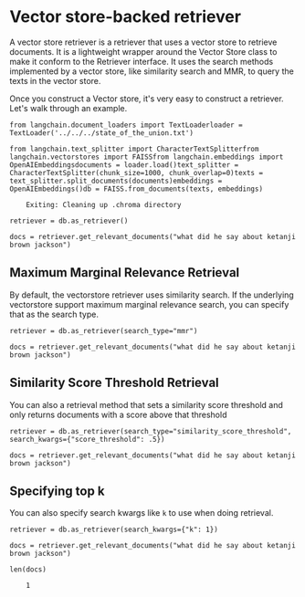 Vector store-backed retriever
=============================

A vector store retriever is a retriever that uses a vector store to retrieve documents. It is a lightweight wrapper around the Vector Store class to make it conform to the Retriever interface. It uses the search methods implemented by a vector store, like similarity search and MMR, to query the texts in the vector store.

Once you construct a Vector store, it's very easy to construct a retriever. Let's walk through an example.

    from langchain.document_loaders import TextLoaderloader = TextLoader('../../../state_of_the_union.txt')

    from langchain.text_splitter import CharacterTextSplitterfrom langchain.vectorstores import FAISSfrom langchain.embeddings import OpenAIEmbeddingsdocuments = loader.load()text_splitter = CharacterTextSplitter(chunk_size=1000, chunk_overlap=0)texts = text_splitter.split_documents(documents)embeddings = OpenAIEmbeddings()db = FAISS.from_documents(texts, embeddings)

        Exiting: Cleaning up .chroma directory

    retriever = db.as_retriever()

    docs = retriever.get_relevant_documents("what did he say about ketanji brown jackson")

Maximum Marginal Relevance Retrieval[](#maximum-marginal-relevance-retrieval "Direct link to Maximum Marginal Relevance Retrieval")
------------------------------------------------------------------------------------------------------------------------------------

By default, the vectorstore retriever uses similarity search. If the underlying vectorstore support maximum marginal relevance search, you can specify that as the search type.

    retriever = db.as_retriever(search_type="mmr")

    docs = retriever.get_relevant_documents("what did he say about ketanji brown jackson")

Similarity Score Threshold Retrieval[](#similarity-score-threshold-retrieval "Direct link to Similarity Score Threshold Retrieval")
------------------------------------------------------------------------------------------------------------------------------------

You can also a retrieval method that sets a similarity score threshold and only returns documents with a score above that threshold

    retriever = db.as_retriever(search_type="similarity_score_threshold", search_kwargs={"score_threshold": .5})

    docs = retriever.get_relevant_documents("what did he say about ketanji brown jackson")

Specifying top k[](#specifying-top-k "Direct link to Specifying top k")
------------------------------------------------------------------------

You can also specify search kwargs like `k` to use when doing retrieval.

    retriever = db.as_retriever(search_kwargs={"k": 1})

    docs = retriever.get_relevant_documents("what did he say about ketanji brown jackson")

    len(docs)

        1